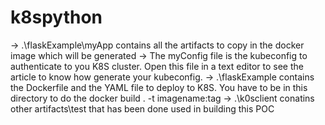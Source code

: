 # k8spython

-> .\flaskExample\myApp contains all the artifacts to copy in the docker image which will be generated
-> The myConfig file is the kubeconfig to authenticate to you K8S cluster. Open this file in a text editor to see the article to know how generate your kubeconfig.
-> .\flaskExample contains the Dockerfile and the YAML file to deploy to K8S. You have to be in this directory to do the docker build . -t imagename:tag
-> .\k0sclient conatins other artifacts\test that has been done used in building this POC


